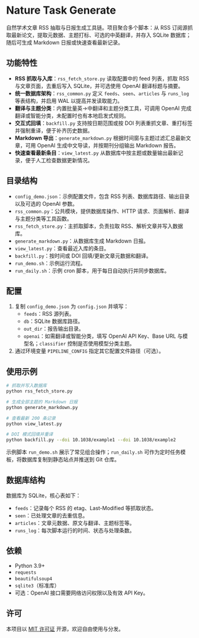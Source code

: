 # Nature Task Generate

自然学术文章 RSS 抽取与日报生成工具链。项目聚合多个脚本：从 RSS 订阅源抓取最新论文，提取元数据、主题打标、可选的中英翻译，并存入 SQLite 数据库；随后可生成 Markdown 日报或快速查看最新记录。

## 功能特性
- **RSS 抓取与入库**：`rss_fetch_store.py` 读取配置中的 feed 列表，抓取 RSS 与文章页面，去重后写入 SQLite，并可选使用 OpenAI 翻译标题与摘要。
- **统一数据库架构**：`rss_common.py` 定义 `feeds`、`seen`、`articles` 与 `runs_log` 等表结构，并启用 WAL 以提高并发读取能力。
- **翻译与主题分类**：内置批量英→中翻译和主题分类工具，可调用 OpenAI 完成翻译或智能分类，未配置时也有本地启发式规则。
- **交互式回填**：`backfill.py` 支持按日期范围或按 DOI 列表重抓文章、重打标签并强制重译，便于补齐历史数据。
- **Markdown 导出**：`generate_markdown.py` 根据时间窗与主题过滤汇总最新文章，可用 OpenAI 生成中文导读，并按期刊分组输出 Markdown 报告。
- **快速查看最新条目**：`view_latest.py` 从数据库中按主题或数量输出最新记录，便于人工检查数据更新情况。

## 目录结构
- `config_demo.json`：示例配置文件，包含 RSS 列表、数据库路径、输出目录以及可选的 OpenAI 参数。
- `rss_common.py`：公共模块，提供数据库操作、HTTP 请求、页面解析、翻译与主题分类等工具函数。
- `rss_fetch_store.py`：主抓取脚本，负责拉取 RSS、解析文章并写入数据库。
- `generate_markdown.py`：从数据库生成 Markdown 日报。
- `view_latest.py`：查看最近入库的条目。
- `backfill.py`：按时间或 DOI 回填/更新文章元数据和翻译。
- `run_demo.sh`：示例运行流程。
- `run_daily.sh`：示例 cron 脚本，用于每日自动执行并同步数据库。

## 配置
1. 复制 `config_demo.json` 为 `config.json` 并填写：
   - `feeds`：RSS 源列表。
   - `db`：SQLite 数据库路径。
   - `out_dir`：报告输出目录。
   - `openai`：如需翻译或智能分类，填写 OpenAI API Key、Base URL 与模型名；`classifier` 控制是否使用模型分类主题。
2. 通过环境变量 `PIPELINE_CONFIG` 指定其它配置文件路径（可选）。

## 使用示例
```bash
# 抓取并写入数据库
python rss_fetch_store.py

# 生成全部主题的 Markdown 日报
python generate_markdown.py

# 查看最新 200 条记录
python view_latest.py

# DOI 模式回填并重译
python backfill.py --doi 10.1038/example1 --doi 10.1038/example2
```

示例脚本 `run_demo.sh` 展示了常见组合操作；`run_daily.sh` 可作为定时任务模板，将数据库复制到静态站点并推送到 Git 仓库。

## 数据库结构
数据库为 SQLite，核心表如下：
- `feeds`：记录每个 RSS 的 etag、Last-Modified 等抓取状态。
- `seen`：已处理文章的去重信息。
- `articles`：文章元数据、原文与翻译、主题标签等。
- `runs_log`：每次脚本运行的时间、状态与处理条数。

## 依赖
- Python 3.9+
- `requests`
- `beautifulsoup4`
- `sqlite3`（标准库）
- 可选：OpenAI 接口需要网络访问权限以及有效 API Key。

## 许可
本项目以 [MIT 许可证](LICENSE) 开源，欢迎自由使用与分发。

